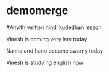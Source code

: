 # demomerge

#Anvith written hindi kudedhan lesson

Vinesh is coming very late today

Nanna and hanu became swamy today

Vinesh is studying english now